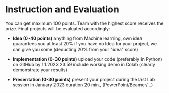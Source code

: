 # Instruction and Evaluation

You can get maximum 100 points. Team with the highest score receives the prize. Final projects will be evaluated accordingly:

* **Idea (0-40 points)**
anything from Machine learning, own idea guarantees you at least 20%
if you have no Idea for your project, we can give you some (deducting 20% from your "idea" score)

* **Implementation (0-30 points)**
    upload your code (preferably in Python) on GitHub by 1.1.2023 23:59
    include working demo in Colab (clearly demonstrate your results)
    
* **Presentation (0-30 points)**
     present your project during the last Lab session in January 2023
     duration 20 min., (PowerPoint/Beamer/...)

